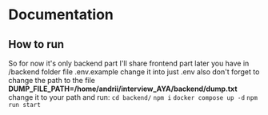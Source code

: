 # Documentation

## How to run
So for now it's only backend part I'll share frontend part later you have in /backend folder file .env.example change it into just .env also don't forget to change the path to the file 
**DUMP_FILE_PATH=/home/andrii/interview_AYA/backend/dump.txt** change it to your path
and run:
`cd backend/`
`npm i`
`docker compose up -d`
`npm run start`
